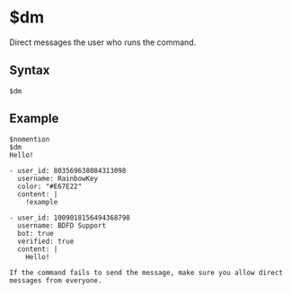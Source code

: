 # $dm
Direct messages the user who runs the command.

<style>
.discord-messages {
    margin-top: 1.5rem;
}

.discord-messages > .discord-message:before {
    color: var(--color1);
    background: var(--color3);
    border-radius: 10px;
    padding-left: 1rem;
    padding-right: 1rem;
    margin-left: -1.8rem;
    margin-top: -.9rem;
    width: fit-content;
    transition: .3s;
    z-index: 1000;
}

.discord-messages > .discord-message:before {
    content: 'RainbowKey`s DM';
}

.discord-messages:first-of-type > .discord-message:before {
    content: '#main-chat';
}

.discord-messages > .discord-message:hover:before {
    transform: scale(1.025);
    transform: rotate(-2.5deg);
    border-radius: 12.5px;
    transition: .3s;
}
</style>

## Syntax
```
$dm
```

## Example
```
$nomention
$dm
Hello!
```

``` discord yaml
- user_id: 803569638084313098
  username: RainbowKey
  color: "#E67E22"
  content: |
    !example
```

``` discord yaml
- user_id: 1009018156494368798
  username: BDFD Support
  bot: true
  verified: true
  content: |
    Hello!
```

```admonish failure
If the command fails to send the message, make sure you allow direct messages from everyone.
```
